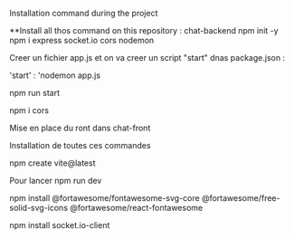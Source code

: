 Installation command during the project

**Install all thos command on this repository : chat-backend
npm init -y
npm i express socket.io cors nodemon

Creer un fichier app.js et on va creer un script "start" dnas package.json :

'start' : 'nodemon app.js

npm run start

npm i cors

Mise en place du ront dans chat-front

Installation de toutes ces commandes

 npm create vite@latest

 Pour lancer npm run dev

 npm install @fortawesome/fontawesome-svg-core @fortawesome/free-solid-svg-icons @fortawesome/react-fontawesome

 npm install socket.io-client